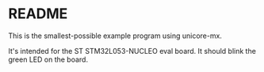 # README

This is the smallest-possible example program using unicore-mx.

It's intended for the ST STM32L053-NUCLEO eval board. It should blink
the green LED on the board.

